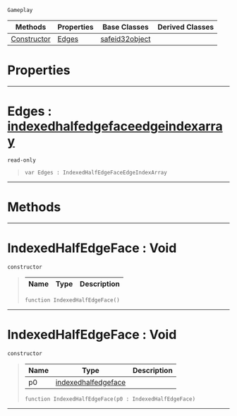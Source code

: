  `Gameplay`

|Methods|Properties|Base Classes|Derived Classes|
|---|---|---|---|
|[ Constructor](https://github.com/PlasmaEngine/PlasmaDocs/blob/master/code_reference/class_reference/indexedhalfedgeface.markdown#indexedhalfedgeface-void)|[ Edges](https://github.com/PlasmaEngine/PlasmaDocs/blob/master/code_reference/class_reference/indexedhalfedgeface.markdown#edges-plasma-engine-docume)|[safeid32object](https://github.com/PlasmaEngine/PlasmaDocs/blob/master/code_reference/class_reference/safeid32object.markdown)| |


 #  Properties


---  
 #  Edges : [indexedhalfedgefaceedgeindexarray](https://github.com/PlasmaEngine/PlasmaDocs/blob/master/code_reference/class_reference/indexedhalfedgefaceedgeindexarray.markdown)

 `read-only`

> 
> ``` lang=cpp, name=Lightning
> var Edges : IndexedHalfEdgeFaceEdgeIndexArray


---  
 #  Methods


---  
 #  IndexedHalfEdgeFace : Void

 `constructor`

> 
> |Name|Type|Description|
> |---|---|---|
> ``` lang=cpp, name=Lightning
> function IndexedHalfEdgeFace()
> ``` 


---  
 #  IndexedHalfEdgeFace : Void

 `constructor`

> 
> |Name|Type|Description|
> |---|---|---|
> |p0|[indexedhalfedgeface](https://github.com/PlasmaEngine/PlasmaDocs/blob/master/code_reference/class_reference/indexedhalfedgeface.markdown)| |
> ``` lang=cpp, name=Lightning
> function IndexedHalfEdgeFace(p0 : IndexedHalfEdgeFace)
> ``` 


---  
 

 
